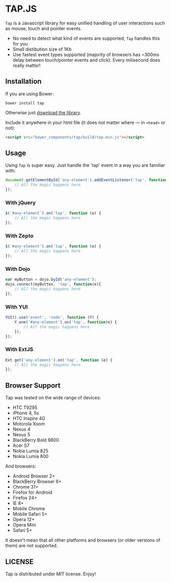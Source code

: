 # TAP.JS

`Tap` is a Javascript library for easy unified handling of user interactions such as mouse, touch and pointer events.

* No need to detect what kind of events are supported, `Tap` handles this for you
* Small distibution size of 1Kb
* Use fastest event types supported (majority of browsers has ~300ms delay between touch/pointer events and click). Every milisecond does really matter!

## Installation

If you are using Bower:

```
bower install tap
```

Otherwise just [download the library](https://raw.githubusercontent.com/pukhalski/tap/master/build/tap.min.js).

Include it anywhere in your html file (it does not matter where — in `<head>` or not):
```html
<script src="bower_components/tap/build/tap.min.js"></script>
```

## Usage

Using `Tap` is super easy. Just handle the 'tap' event in a way you are familiar with:

```javascript
document.getElementById('any-element').addEventListener('tap', function (e) {
    // All the magic happens here
});
```

### With jQuery

```javascript
$('#any-element').on('tap', function (e) {
    // All the magic happens here
});
```

### With Zepto

```javascript
$('#any-element').on('tap', function (e) {
    // All the magic happens here
});
```

### With Dojo

```javascript
var myButton = dojo.byId('any-element');
dojo.connect(myButton, 'tap', function(e){
    // All the magic happens here
});
```

### With YUI

```javascript
YUI().use('event', 'node', function (Y) {
    Y.one('#any-element').on('tap', function(e) {
        // All the magic happens here
    });
});
```

### With ExtJS

```javascript
Ext.get('any-element').on('tap', function (e) {
    // All the magic happens here
});
```

## Browser Support

Tap was tested on the wide range of devices:

* HTC T9295
* iPhone 4, 5s
* HTC Inspire 4G
* Motorola Xoom
* Nexus 4
* Nexus 5
* BlackBerry Bold 9800
* Acer S7
* Nokia Lumia 825
* Nokia Lumia 800

And browsers:

* Android Browser 2+
* BlackBerry Browser 6+
* Chrome 31+
* Firefox for Android
* Firefox 24+
* IE 8+
* Mobile Chrome
* Mobile Safari 5+
* Opera 12+
* Opera Mini
* Safari 5+

It doesn't mean that all other platforms and browsers (or older versions of them) are not supported.

## LICENSE

Tap is distributed under MIT license. Enjoy!
